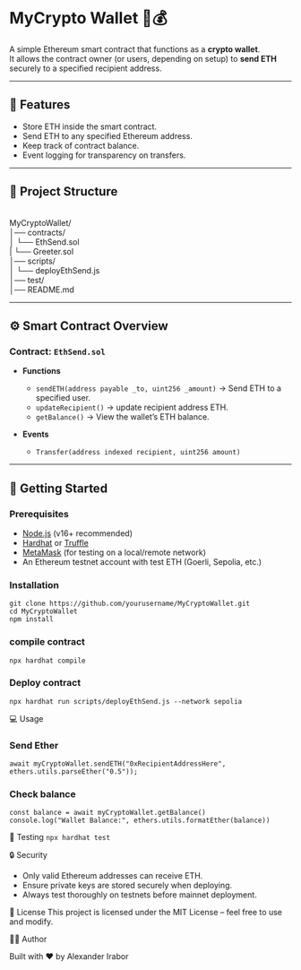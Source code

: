 # MyCrypto Wallet 🦊💰

A simple Ethereum smart contract that functions as a **crypto wallet**.  
It allows the contract owner (or users, depending on setup) to **send ETH** securely to a specified recipient address.

---

## 📌 Features
- Store ETH inside the smart contract.
- Send ETH to any specified Ethereum address.
- Keep track of contract balance.
- Event logging for transparency on transfers.

---

## 📂 Project Structure
<br/>MyCryptoWallet/
<br/>│── contracts/
<br/>│ └── EthSend.sol
<br/>| └── Greeter.sol
<br/>│── scripts/
<br/>│ └── deployEthSend.js
<br/>│── test/
<br/>│── README.md


---

## ⚙️ Smart Contract Overview

### Contract: `EthSend.sol`

- **Functions**
  - `sendETH(address payable _to, uint256 _amount)` → Send ETH to a specified user.
  - `updateRecipient()` → update recipient address ETH.
  - `getBalance()` → View the wallet’s ETH balance.

- **Events** 
  - `Transfer(address indexed recipient, uint256 amount)`

---

## 🚀 Getting Started

### Prerequisites
- [Node.js](https://nodejs.org/) (v16+ recommended)
- [Hardhat](https://hardhat.org/) or [Truffle](https://trufflesuite.com/)
- [MetaMask](https://metamask.io/) (for testing on a local/remote network)
- An Ethereum testnet account with test ETH (Goerli, Sepolia, etc.)

### Installation
`git clone https://github.com/yourusername/MyCryptoWallet.git`<br/>
`cd MyCryptoWallet`<br/>
`npm install`

### compile contract
`npx hardhat compile`

### Deploy contract
`npx hardhat run scripts/deployEthSend.js --network sepolia`

💻 Usage
### Send Ether
`await myCryptoWallet.sendETH("0xRecipientAddressHere", ethers.utils.parseEther("0.5"));`

### Check balance
`const balance = await myCryptoWallet.getBalance()`<br/>
`console.log("Wallet Balance:", ethers.utils.formatEther(balance))`<br/>

🧪 Testing
`npx hardhat test`

🔒 Security

* Only valid Ethereum addresses can receive ETH.
* Ensure private keys are stored securely when deploying.
* Always test thoroughly on testnets before mainnet deployment.

📜 License
This project is licensed under the MIT License – feel free to use and modify.

👨‍💻 Author

Built with ❤️ by Alexander Irabor

